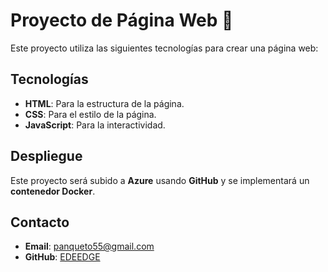 # Proyecto de Página Web 🚀

Este proyecto utiliza las siguientes tecnologías para crear una página web:

## Tecnologías

- **HTML**: Para la estructura de la página.
- **CSS**: Para el estilo de la página.
- **JavaScript**: Para la interactividad.

## Despliegue

Este proyecto será subido a **Azure** usando **GitHub** y se implementará un **contenedor Docker**.

## Contacto

- **Email**: panqueto55@gmail.com
- **GitHub**: [EDEEDGE](https://github.com/EDEEDGE)
